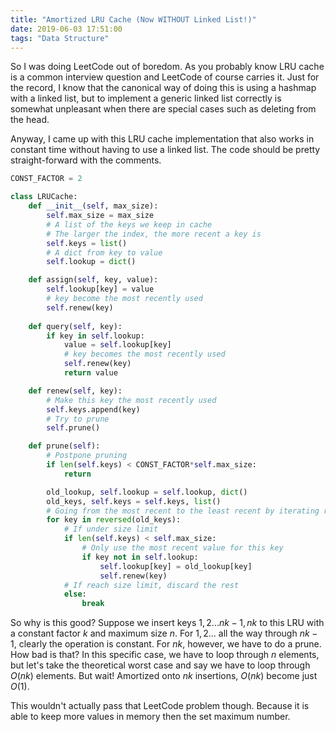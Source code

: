 ```yaml
---
title: "Amortized LRU Cache (Now WITHOUT Linked List!)"
date: 2019-06-03 17:51:00
tags: "Data Structure"
---
```

So I was doing LeetCode out of boredom. As you probably know LRU cache is a common interview question and LeetCode of course carries it. Just for the record, I know that the canonical way of doing this is using a hashmap with a linked list, but to implement a generic linked list correctly is somewhat unpleasant when there are special cases such as deleting from the head.

Anyway, I came up with this LRU cache implementation that also works in constant time without having to use a linked list. The code should be pretty straight-forward with the comments.

```python
CONST_FACTOR = 2

class LRUCache:
    def __init__(self, max_size):
        self.max_size = max_size
        # A list of the keys we keep in cache
        # The larger the index, the more recent a key is
        self.keys = list()
        # A dict from key to value
        self.lookup = dict()

    def assign(self, key, value):
        self.lookup[key] = value
        # key become the most recently used
        self.renew(key)
    
    def query(self, key):
        if key in self.lookup:
            value = self.lookup[key]
            # key becomes the most recently used
            self.renew(key)
            return value

    def renew(self, key):
        # Make this key the most recently used
        self.keys.append(key)
        # Try to prune
        self.prune()

    def prune(self):
        # Postpone pruning
        if len(self.keys) < CONST_FACTOR*self.max_size:
            return

        old_lookup, self.lookup = self.lookup, dict()
        old_keys, self.keys = self.keys, list()
        # Going from the most recent to the least recent by iterating recersely
        for key in reversed(old_keys):
            # If under size limit
            if len(self.keys) < self.max_size:
                # Only use the most recent value for this key
                if key not in self.lookup:
                    self.lookup[key] = old_lookup[key]
                    self.renew(key)
            # If reach size limit, discard the rest
            else:
                break
```

So why is this good? Suppose we insert keys $1, 2 ... nk-1, nk$ to this LRU with a constant factor $k$ and maximum size $n$. For $1, 2 ...$ all the way through $nk-1$, clearly the operation is constant. For $nk$, however, we have to do a prune. How bad is that? In this specific case, we have to loop through $n$ elements, but let's take the theoretical worst case and say we have to loop through $O(nk)$ elements. But wait! Amortized onto $nk$ insertions, $O(nk)$ become just $O(1)$.

This wouldn't actually pass that LeetCode problem though. Because it is able to keep more values in memory then the set maximum number.